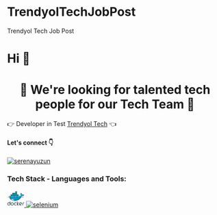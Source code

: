 # TrendyolTechJobPost
Trendyol Tech Job Post
<h1 align="left">Hi 👋</h1>
<h1 align="center">🚀 We're looking for talented tech people for our Tech Team 🚀</h1>

👉 Developer in Test [Trendyol Tech](https://jobs.lever.co/trendyol/ec9b6f54-5a18-4f85-bf2c-3b25e55e79ef) 👈


<h4 align="left">Let's connect 👇</h4>
<p align="left">
<a href="https://www.linkedin.com/in/serenayuzun/" target="blank"><img align="center" src="http://pngimg.com/uploads/linkedIn/small/linkedIn_PNG13.png" alt="serenayuzun" height="30" width="30" /></a>

</p>

<h3 align="left">Tech Stack - Languages and Tools:</h3>
<p align="left"> </a> <a href="https://www.docker.com/" target="_blank"> <img src="https://raw.githubusercontent.com/devicons/devicon/master/icons/docker/docker-original-wordmark.svg" alt="docker" width="40" height="40"/> </a> <a href="https://www.selenium.dev/" target="_blank"> <img src="https://commons.wikimedia.org/wiki/File:Selenium_logo.svg#/media/File:Selenium_logo.svg" alt="selenium" width="60" height="60"/> </a> </p
